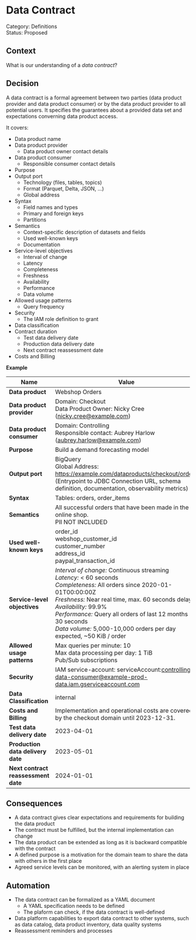 # Data Contract

Category: Definitions  
Status: Proposed

## Context

What is our understanding of a _data contract_?

## Decision

A data contract is a formal agreement between two parties (data product provider and data product consumer) or by the data product provider to all potential users. 
It  specifies the guarantees about a provided data set and expectations converning data product access.

It covers:

* Data product name
* Data product provider
  * Data product owner contact details
* Data product consumer
  * Responsible consumer contact details
* Purpose
* Output port
  * Technology (files, tables, topics)
  * Format (Parquet, Delta, JSON, ...)
  * Global address
* Syntax
  * Field names and types
  * Primary and foreign keys
  * Partitions
* Semantics
  * Context-specific description of datasets and fields
  * Used well-known keys
  * Documentation
* Service-level objectives
  * Interval of change
  * Latency
  * Completeness
  * Freshness
  * Availability
  * Performance
  * Data volume
* Allowed usage patterns
  * Query frequency
* Security
  * The IAM role definition to grant
* Data classification
* Contract duration
  * Test data delivery date
  * Production data delivery date
  * Next contract reassessment date
* Costs and Billing

**Example**

| Name                            | Value                                                                                                                                                                                                                                                                                                                                                    |
|---------------------------------|----------------------------------------------------------------------------------------------------------------------------------------------------------------------------------------------------------------------------------------------------------------------------------------------------------------------------------------------------------|
| **Data product**                | Webshop Orders                                                                                                                                                                                                                                                                                                                                           |
| **Data product provider**           | Domain: Checkout<br>Data Product Owner: Nicky Cree (nicky.cree@example.com)                                                                                                                                                                                                                                                                              |
| **Data product consumer**           | Domain: Controlling<br>Responsible contact: Aubrey Harlow (aubrey.harlow@example.com)                                                                                                                                                                                                                                                                    |
| **Purpose**                         | Build a demand forecasting model                                                                                                                                                                                                                                                                                                                         |
| **Output port**                     | BigQuery<br>Global Address: https://example.com/dataproducts/checkout/orders (Entrypoint to JDBC Connection URL, schema definition, documentation, observability metrics)                                                                                                                                                                                |
| **Syntax**                          | Tables: orders, order_items                                                                                                                                                                                                                                                                                                                              |
| **Semantics**                       | All successful orders that have been made in the online shop.<br> PII NOT INCLUDED                                                                                                                                                                                                                                                                       |
| **Used well-known keys**            | order_id<br>webshop_customer_id<br>customer_number<br>address_id<br>paypal_transaction_id                                                                                                                                                                                                                                                                |
| **Service-level objectives**        | _Interval of change:_ Continuous streaming<br>_Latency:_ < 60 seconds<br>_Completeness:_ All orders since 2020-01-01T00:00:00Z<br/>_Freshness:_ Near real time, max. 60 seconds delay<br>_Availability:_ 99.9%<br>_Performance:_ Query all orders of last 12 months < 30 seconds<br>_Data volume:_ 5,000-10,000 orders per day expected, ~50 KiB / order |
| **Allowed usage patterns**          | Max queries per minute: 10<br/>Max data processing per day: 1 TiB<br/>Pub/Sub subscriptions                                                                                                                                                                                                                                                              |
| **Security**                        | IAM service-account: serviceAccount:controlling-data-consumer@example-prod-data.iam.gserviceaccount.com                                                                                                                                                                                                                                                  |
| **Data Classification**             | internal                                                                                                                                                                                                                                                                                                                                                 |
| **Costs and Billing**               | Implementation and operational costs are covered by the checkout domain until 2023-12-31.                                                                                                                                                                                                                                                                |
| **Test data delivery date**         | 2023-04-01                                                                                                                                                                                                                                                                                                                                               |
| **Production data delivery date**   | 2023-05-01                                                                                                                                                                                                                                                                                                                                               |
| **Next contract reassessment date** | 2024-01-01                                                                                                                                                                                                                                                                                                                                               | 


## Consequences

- A data contract gives clear expectations and requirements for building the  data product
- The contract must be fulfilled, but the internal implementation can change
- The data product can be extended as long as it is backward compatible with the contract
- A defined purpose is a motivation for the domain team to share the data with others in the first place
- Agreed service levels can be monitored, with an alerting system in place


## Automation

- The data contract can be formalized as a YAML document
  - A YAML specification needs to be defined
  - The plaform can check, if the data contract is well-defined
- Data platform capabilities to export data contract to other systems, such as data catalog, data product inventory, data quality systems
- Reassessment reminders and processes
